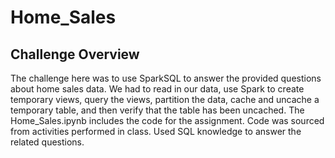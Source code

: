 # Home_Sales
##  Challenge Overview
The challenge here was to use SparkSQL to answer the provided questions about home sales data. We had to read in our data, use Spark to create temporary views, query the views, partition the data, cache and uncache a temporary table, and then verify that the table has been uncached. The Home_Sales.ipynb includes the code for the assignment. Code was sourced from activities performed in class. Used SQL knowledge to answer the related questions. 